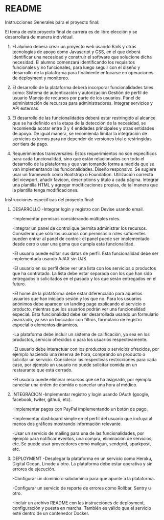 # README

Instrucciones Generales para el proyecto final:

El tema de este proyecto final de carrera es de libre elección y se desarrollará de manera individual.

  1. El alumno deberá crear un proyecto web usando Rails y otras tecnologías de apoyo como
    Javascript y CSS, en el que deberá identificar una necesidad y construir el software que
    solucione dicha necesidad.
    El alumno comenzará identificando los requisitos funcionales y no funcionales, para luego
    seguir con el diseño y desarrollo de la plataforma para finalmente enfocarse en operaciones
    de deployment y monitoreo.
    
2. El desarrollo de la plataforma deberá incorporar funcionalidades tales como:
      Sistema de autenticación y autorización
      Gestión de perfil de usuario
      Manejo de recursos por parte de los usuarios.
      Panel de administración de recursos para administradores.
      Integrar servicios y API externas
      
3. El desarrollo de las funcionalidades deberá estar restringido al alcance que se ha definido en
  la etapa de la detección de la necesidad, se recomienda acotar entre 3 y 4 entidades
  principales y otras entidades de apoyo. De igual manera, se recomienda limitar la integración
  de servicios externos para no depender de versiones trial o restringidas por tiers de pago.
  
4. Requerimientos transversales: Estos requerimientos no son específicos para cada
  funcionalidad, sino que están relacionados con todo el desarrollo de la plataforma y que van
  tomando forma a medida que se van implementando las funcionalidades.
  Diseño responsivo. Se sugiere usar un framework como Bootstrap o Foundation.
  Utilización correcta del viewport, añadir favicon, descriptions y título a cada página.
  Integrar una plantilla HTML y agregar modificaciones propias, de tal manera que la
  plantilla tenga modificaciones.

Instrucciones especificas del proyecto final:

1. DESARROLLO
      -Integrar login y registro con Devise usando email.

      -Implementar permisos considerando múltiples roles.

      -Integrar un panel de control que permita administrar los recursos. Considerar que sólo los
      usuarios con permisos o roles suficientes pueden entrar al panel de control; el panel puede ser
      implementado desde cero o usar una gema que cumpla esta funcionalidad.

      -El usuario puede editar sus datos de perfil. Esta funcionalidad debe ser implementada usando
      AJAX sin UJS.

      -El usuario en su perfil debe ver una lista con los servicios o productos que ha contratado. La
      lista debe estar separada con los que han sido entregados o solicitados en el pasado y los que
      serán entregados en el futuro.

      -El home de la plataforma debe estar diferenciado para aquellos usuarios que han iniciado
      sesión y los que no. Para los usuarios anónimos debe aparecer un landing page explicando el
      servicio o producto, mientras que los usuarios podrán ver una funcionalidad especial. Esta
      funcionalidad debe ser desarrollada usando un formulario avanzado, ya sea un buscador con
      filtros, formulario de registro especial o elementos dinámicos.

      -La plataforma debe incluir un sistema de calificación, ya sea en los productos, servicio
      ofrecidos o para los usuarios respectivamente.

      -El usuario debe interactuar con los productos o servicios ofrecidos, por ejemplo haciendo una
      reserva de hora, comprando un producto o solicitar un servicio. Considerar las respectivas
      restricciones para cada caso, por ejemplo un usuario no puede solicitar comida en un
      restaurante que está cerrado.

      -El usuario puede eliminar recursos que se ha asignado, por ejemplo cancelar una orden de
      comida o cancelar una hora al médico.

2. INTEGRACION
      -Implementar registro y login usando OAuth (google, facebook, twiter, github, etc). 

      -Implementar pagos con PayPal implementando un botón de pago.

      -Implementar dashboard simple en el perfil del usuario que incluya al menos dos gráficos
      mostrando información relevante.

      -Usar un servicio de mailing para una de las funcionalidades, por ejemplo para notificar
      eventos, una compra, eliminación de servicios, etc. Se puede usar proveedores como mailgun,
      sendgrid, sparkpost, etc. 

3. DEPLOYMENT
      -Desplegar la plataforma en un servicio como Heroku, Digital Ocean, Linode u otro. La
      plataforma debe estar operativa y sin errores de ejecución. 

      -Configurar un dominio o subdominio para que apunte a la plataforma.

      -Configurar un servicio de reporte de errores como Rollbar, Sentry u otro.

      -Incluir un archivo README con las instrucciones de deployment, configuración y puesta en
      marcha. También es válido que el servicio esté dentro de un contenedor Docker.
